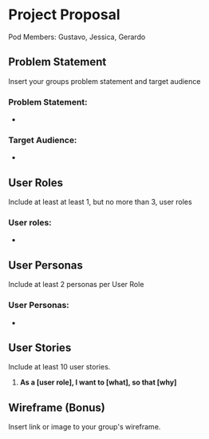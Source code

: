 # Project Proposal

Pod Members: Gustavo, Jessica, Gerardo

## Problem Statement

Insert your groups problem statement and target audience

### Problem Statement:
- 

### Target Audience:
- 

## User Roles

Include at least at least 1, but no more than 3, user roles

### User roles:
- 

## User Personas

Include at least 2 personas per User Role

### User Personas:
- 

## User Stories

Include at least 10 user stories.

1. **As a [user role], I want to [what], so that [why]**

## Wireframe (Bonus)

Insert link or image to your group's wireframe. 

